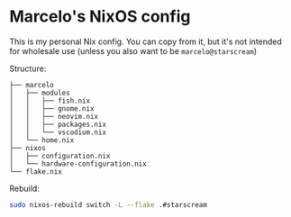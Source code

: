 # Marcelo's NixOS config

This is my personal Nix config. You can copy from it, but it's not intended for wholesale use (unless you also want to be `marcelo@starscream`)

Structure:

```
├── marcelo
│   ├── modules
│   │   ├── fish.nix
│   │   ├── gnome.nix
│   │   ├── neovim.nix
│   │   ├── packages.nix
│   │   └── vscodium.nix
│   └── home.nix
├── nixos
│   ├── configuration.nix
│   └── hardware-configuration.nix
└── flake.nix
```

Rebuild:

```sh
sudo nixos-rebuild switch -L --flake .#starscream
```